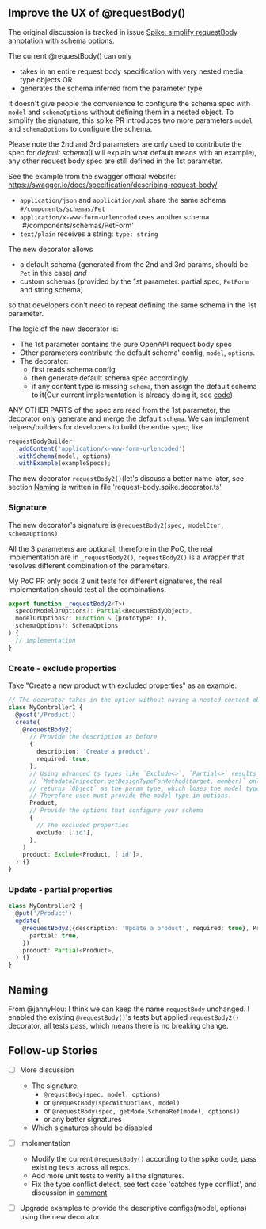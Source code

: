 ## Improve the UX of @requestBody()

The original discussion is tracked in issue
[Spike: simplify requestBody annotation with schema options](https://github.com/strongloop/loopback-next/issues/2654).

The current @requestBody() can only

- takes in an entire request body specification with very nested media type
  objects OR
- generates the schema inferred from the parameter type

It doesn't give people the convenience to configure the schema spec with `model`
and `schemaOptions` without defining them in a nested object. To simplify the
signature, this spike PR introduces two more parameters `model` and
`schemaOptions` to configure the schema.

Please note the 2nd and 3rd parameters are only used to contribute the spec for
_default schema_(I will explain what default means with an example), any other
request body spec are still defined in the 1st parameter.

See the example from the swagger official website:
https://swagger.io/docs/specification/describing-request-body/

- `application/json` and `application/xml` share the same schema
  `#/components/schemas/Pet`
- `application/x-www-form-urlencoded` uses another schema
  `#/components/schemas/PetForm'
- `text/plain` receives a string: `type: string`

The new decorator allows

- a default schema (generated from the 2nd and 3rd params, should be `Pet` in
  this case) _and_
- custom schemas (provided by the 1st parameter: partial spec, `PetForm` and
  string schema)

so that developers don't need to repeat defining the same schema in the 1st
parameter.

The logic of the new decorator is:

- The 1st parameter contains the pure OpenAPI request body spec
- Other parameters contribute the default schema' config, `model`, `options`.
- The decorator:
  - first reads schema config
  - then generate default schema spec accordingly
  - if any content type is missing `schema`, then assign the default schema to
    it(Our current implementation is already doing it, see
    [code](https://github.com/strongloop/loopback-next/blob/master/packages/openapi-v3/src/decorators/request-body.decorator.ts#L103-L107))

ANY OTHER PARTS of the spec are read from the 1st parameter, the decorator only
generate and merge the default `schema`. We can implement helpers/builders for
developers to build the entire spec, like

```ts
requestBodyBuilder
  .addContent('application/x-www-form-urlencoded')
  .withSchema(model, options)
  .withExample(exampleSpecs);
```

The new decorator `requestBody2()`(let's discuss a better name later, see
section [Naming](#Naming) is written in file 'request-body.spike.decorator.ts'

### Signature

The new decorator's signature is
`@requestBody2(spec, modelCtor, schemaOptions)`.

All the 3 parameters are optional, therefore in the PoC, the real implementation
are in `_requestBody2()`, `requestBody2()` is a wrapper that resolves different
combination of the parameters.

My PoC PR only adds 2 unit tests for different signatures, the real
implementation should test all the combinations.

```ts
export function _requestBody2<T>(
  specOrModelOrOptions?: Partial<RequestBodyObject>,
  modelOrOptions?: Function & {prototype: T},
  schemaOptions?: SchemaOptions,
) {
  // implementation
}
```

### Create - exclude properties

Take "Create a new product with excluded properties" as an example:

```ts
// The decorator takes in the option without having a nested content object
class MyController1 {
  @post('/Product')
  create(
    @requestBody2(
      // Provide the description as before
      {
        description: 'Create a product',
        required: true,
      },
      // Using advanced ts types like `Exclude<>`, `Partial<>` results in
      // `MetadataInspector.getDesignTypeForMethod(target, member)` only
      // returns `Object` as the param type, which loses the model type's info.
      // Therefore user must provide the model type in options.
      Product,
      // Provide the options that configure your schema
      {
        // The excluded properties
        exclude: ['id'],
      },
    )
    product: Exclude<Product, ['id']>,
  ) {}
}
```

### Update - partial properties

```ts
class MyController2 {
  @put('/Product')
  update(
    @requestBody2({description: 'Update a product', required: true}, Product, {
      partial: true,
    })
    product: Partial<Product>,
  ) {}
}
```

## Naming

From @jannyHou: I think we can keep the name `requestBody` unchanged. I enabled
the existing `@requestBody()`'s tests but applied `requestBody2()` decorator,
all tests pass, which means there is no breaking change.

## Follow-up Stories

- [ ] More discussion

  - The signature:
    - `@requstBody(spec, model, options)`
    - or `@requestBody(specWithOptions, model)`
    - or `@requestBody(spec, getModelSchemaRef(model, options))`
    - or any better signatures
  - Which signatures should be disabled

- [ ] Implementation
  - Modify the current `@requestBody()` according to the spike code, pass
    existing tests across all repos.
  - Add more unit tests to verify all the signatures.
  - Fix the type conflict detect, see test case 'catches type conflict', and
    discussion in
    [comment](https://github.com/strongloop/loopback-next/pull/3466/files#r308657211)
- [ ] Upgrade examples to provide the descriptive configs(model, options) using
      the new decorator.
